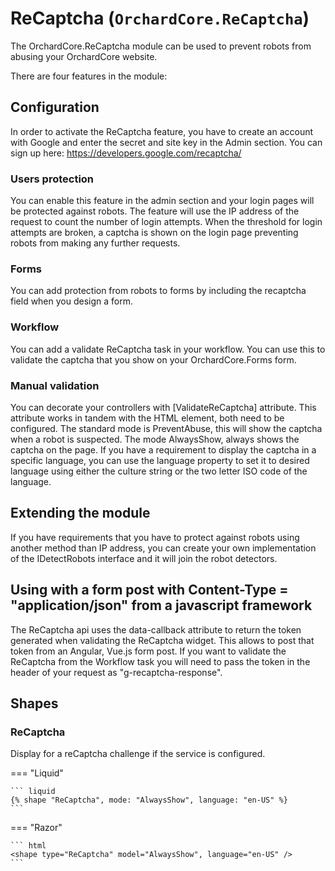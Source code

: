 # ReCaptcha (`OrchardCore.ReCaptcha`)

The OrchardCore.ReCaptcha module can be used to prevent robots from abusing your OrchardCore website.

There are four features in the module:

## Configuration

In order to activate the ReCaptcha feature, you have to create an account with Google and enter the secret and site key in the Admin section.
You can sign up here: <https://developers.google.com/recaptcha/>

### Users protection

You can enable this feature in the admin section and your login pages will be protected against robots.
The feature will use the IP address of the request to count the number of login attempts.
When the threshold for login attempts are broken, a captcha is shown on the login page preventing robots from making any further requests.

### Forms

You can add protection from robots to forms by including the recaptcha field when you design a form.

### Workflow

You can add a validate ReCaptcha task in your workflow.
You can use this to validate the captcha that you show on your OrchardCore.Forms form.

### Manual validation

You can decorate your controllers with [ValidateReCaptcha] attribute.
This attribute works in tandem with the <recaptcha /> HTML element, both need to be configured.
The standard mode is PreventAbuse, this will show the captcha when a robot is suspected.
The mode AlwaysShow, always shows the captcha on the page.
If you have a requirement to display the captcha in a specific language, you can use the language property to set it to desired language using either the culture string or the two letter ISO code of the language.

## Extending the module

If you have requirements that you have to protect against robots using another method than IP address,
you can create your own implementation of the IDetectRobots interface and it will join the robot detectors.

## Using with a form post with Content-Type = "application/json" from a javascript framework

The ReCaptcha api uses the data-callback attribute to return the token generated when validating the ReCaptcha widget. This allows to post that token from an Angular, Vue.js form post. If you want to validate the ReCaptcha from the Workflow task you will need to pass the token in the header of your request as "g-recaptcha-response".

## Shapes

### ReCaptcha

Display for a reCaptcha challenge if the service is configured.

=== "Liquid"

    ``` liquid
    {% shape "ReCaptcha", mode: "AlwaysShow", language: "en-US" %}
    ```

=== "Razor"

    ``` html
    <shape type="ReCaptcha" model="AlwaysShow", language="en-US" />
    ```
